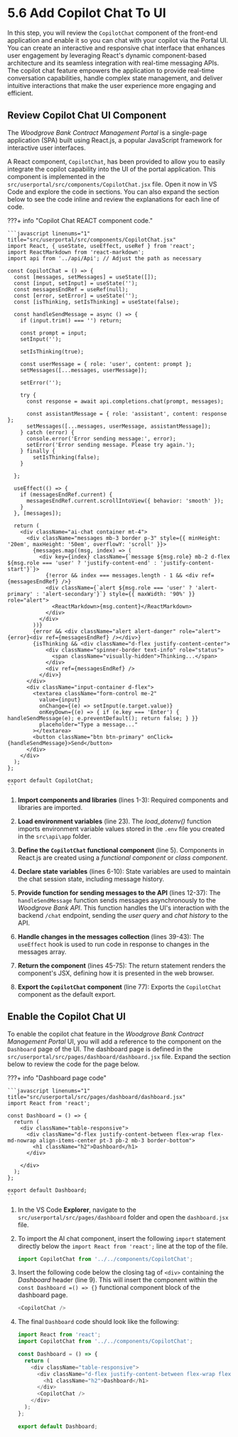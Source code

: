 # 5.6 Add Copilot Chat To UI

In this step, you will review the `CopilotChat` component of the front-end application and enable it so you can chat with your copilot via the Portal UI. You can create an interactive and responsive chat interface that enhances user engagement by leveraging React's dynamic component-based architecture and its seamless integration with real-time messaging APIs. The copilot chat feature empowers the application to provide real-time conversation capabilities, handle complex state management, and deliver intuitive interactions that make the user experience more engaging and efficient.

## Review Copilot Chat UI Component

The _Woodgrove Bank Contract Management Portal_ is a single-page application (SPA) built using React.js, a popular JavaScript framework for interactive user interfaces.

A React component, `CopilotChat`, has been provided to allow you to easily integrate the copilot capability into the UI of the portal application. This component is implemented in the `src/userportal/src/components/CopilotChat.jsx` file. Open it now in VS Code and explore the code in sections. You can also expand the section below to see the code inline and review the explanations for each line of code.

???+ info "Copilot Chat REACT component code."

    ```javascript linenums="1" title="src/userportal/src/components/CopilotChat.jsx"
    import React, { useState, useEffect, useRef } from 'react';
    import ReactMarkdown from 'react-markdown';
    import api from '../api/Api'; // Adjust the path as necessary
    
    const CopilotChat = () => {
      const [messages, setMessages] = useState([]);
      const [input, setInput] = useState('');
      const messagesEndRef = useRef(null);
      const [error, setError] = useState('');
      const [isThinking, setIsThinking] = useState(false);
    
      const handleSendMessage = async () => {
        if (input.trim() === '') return;
    
        const prompt = input;
        setInput('');
    
        setIsThinking(true);
    
        const userMessage = { role: 'user', content: prompt };
        setMessages([...messages, userMessage]);
    
        setError('');
    
        try {
          const response = await api.completions.chat(prompt, messages);
    
          const assistantMessage = { role: 'assistant', content: response };
          setMessages([...messages, userMessage, assistantMessage]);
        } catch (error) {
          console.error('Error sending message:', error);
          setError('Error sending message. Please try again.');
        } finally {
            setIsThinking(false);
        }
    
      };
    
      useEffect(() => {
        if (messagesEndRef.current) {
          messagesEndRef.current.scrollIntoView({ behavior: 'smooth' });
        }
      }, [messages]);
    
      return (
        <div className="ai-chat container mt-4">
          <div className="messages mb-3 border p-3" style={{ minHeight: '20em', maxHeight: '50em', overflowY: 'scroll' }}>
            {messages.map((msg, index) => (
              <div key={index} className={`message ${msg.role} mb-2 d-flex ${msg.role === 'user' ? 'justify-content-end' : 'justify-content-start'}`}>
                {!error && index === messages.length - 1 && <div ref={messagesEndRef} />}
                <div className={`alert ${msg.role === 'user' ? 'alert-primary' : 'alert-secondary'}`} style={{ maxWidth: '90%' }} role="alert">
                  <ReactMarkdown>{msg.content}</ReactMarkdown>
                </div>
              </div>
            ))}
            {error && <div className="alert alert-danger" role="alert">{error}<div ref={messagesEndRef} /></div>}
            {isThinking && <div className="d-flex justify-content-center">
                <div className="spinner-border text-info" role="status">
                  <span className="visually-hidden">Thinking...</span>
                </div>
                <div ref={messagesEndRef} />
              </div>}
          </div>
          <div className="input-container d-flex">
            <textarea className="form-control me-2"
              value={input}
              onChange={(e) => setInput(e.target.value)}
              onKeyDown={(e) => { if (e.key === 'Enter') { handleSendMessage(e); e.preventDefault(); return false; } }}
              placeholder="Type a message..."
            ></textarea>
            <button className="btn btn-primary" onClick={handleSendMessage}>Send</button>
          </div>
        </div>
      );
    };
    
    export default CopilotChat;
    ```

1. **Import components and libraries** (lines 1-3): Required components and libraries are imported.

2. **Load environment variables** (line 23). The _load_dotenv()_ function imports environment variable values stored in the `.env` file you created in the `src\api\app` folder.

3. **Define the `CopilotChat` functional component** (line 5). Components in React.js are created using a _functional component_ or _class component_.

4. **Declare state variables** (lines 6-10): State variables are used to maintain the chat session state, including message history.

5. **Provide function for sending messages to the API** (lines 12-37): The `handleSendMessage` function sends messages asynchronously to the _Woodgrove Bank API_. This function handles the UI's interaction with the backend `/chat` endpoint, sending the _user query_ and _chat history_ to the API.

6. **Handle changes in the messages collection** (lines 39-43): The `useEffect` hook is used to run code in response to changes in the messages array.

7. **Return the component** (lines 45-75): The return statement renders the component's JSX, defining how it is presented in the web browser.

8. **Export the `CopilotChat` component** (line 77): Exports the `CopilotChat` component as the default export.

## Enable the Copilot Chat UI

To enable the copilot chat feature in the _Woodgrove Bank Contract Management Portal_ UI, you will add a reference to the component on the `Dashboard` page of the UI. The dashboard page is defined in the `src/userportal/src/pages/dashboard/dashboard.jsx` file. Expand the section below to review the code for the page below.

???+ info "Dashboard page code"

    ```javascript linenums="1" title="src/userportal/src/pages/dashboard/dashboard.jsx"
    import React from 'react';
    
    const Dashboard = () => {
      return (
        <div className="table-responsive">
          <div className="d-flex justify-content-between flex-wrap flex-md-nowrap align-items-center pt-3 pb-2 mb-3 border-bottom">
            <h1 className="h2">Dashboard</h1>
          </div>

        </div>
      );
    };
    
    export default Dashboard;
    ```

1. In the VS Code **Explorer**, navigate to the `src/userportal/src/pages/dashboard` folder and open the `dashboard.jsx` file.

2. To import the AI chat component, insert the following `import` statement directly below the `import React from 'react';` line at the top of the file.

    ```javascript
    import CopilotChat from '../../components/CopilotChat';
    ```

3. Insert the following code below the closing tag of `<div>` containing the _Dashboard_ header (line 9). This will insert the component within the `const Dashboard =() => {}` functional component block of the dashboard page.

    ```javascript
    <CopilotChat />
    ```

4. The final `Dashboard` code should look like the following:

    ```javascript linenums="1" title="src/userportal/src/pages/dashboard/dashboard.jsx"
    import React from 'react';
    import CopilotChat from '../../components/CopilotChat';
    
    const Dashboard = () => {
      return (
        <div className="table-responsive">
          <div className="d-flex justify-content-between flex-wrap flex-md-nowrap align-items-center pt-3 pb-2 mb-3 border-bottom">
            <h1 className="h2">Dashboard</h1>
          </div>
          <CopilotChat />
        </div>
      );
    };
    
    export default Dashboard;
    ```
